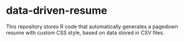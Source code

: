 # data-driven-resume
This repository stores R code that automatically generates a pagedown resume with custom CSS style, based on data stored in CSV files.
